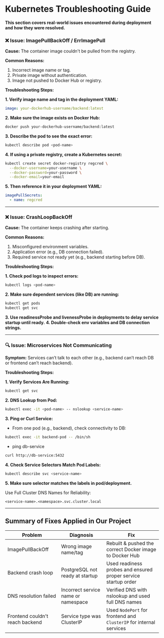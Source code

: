 # Kubernetes Troubleshooting Guide

**This section covers real-world issues encountered during deployment and how they were resolved.**

### ❌ Issue: ImagePullBackOff / ErrImagePull

**Cause:**
The container image couldn't be pulled from the registry.

**Common Reasons:**
1. Incorrect image name or tag.
2. Private image without authentication.
3. Image not pushed to Docker Hub or registry.

**Troubleshooting Steps:**

**1. Verify image name and tag in the deployment YAML:**

```yaml
image: your-dockerhub-username/backend:latest
```

**2. Make sure the image exists on Docker Hub:**

```bash
docker push your-dockerhub-username/backend:latest
```

**3. Describe the pod to see the exact error:**

```bash
kubectl describe pod <pod-name>
```

**4. If using a private registry, create a Kubernetes secret:**

```bash
kubectl create secret docker-registry regcred \
  --docker-username=your-username \
  --docker-password=your-password \
  --docker-email=your-email
```

**5. Then reference it in your deployment YAML:**

```yaml
imagePullSecrets:
  - name: regcred
```

---

### ❌ Issue: CrashLoopBackOff

**Cause:**
The container keeps crashing after starting.

**Common Reasons:**

1. Misconfigured environment variables.
2. Application error (e.g., DB connection failed).
3. Required service not ready yet (e.g., backend starting before DB).

**Troubleshooting Steps:**

**1. Check pod logs to inspect errors:**

```bash
kubectl logs <pod-name>
```

**2. Make sure dependent services (like DB) are running:**

```bash
kubectl get pods
kubectl get svc
```

**3. Use readinessProbe and livenessProbe in deployments to delay service startup until ready.**
**4. Double-check env variables and DB connection strings.**

---

### 🔍 Issue: Microservices Not Communicating

**Symptom:**
Services can’t talk to each other (e.g., backend can’t reach DB or frontend can’t reach backend).

**Troubleshooting Steps:**

**1. Verify Services Are Running:**

```bash
kubectl get svc
```

**2. DNS Lookup from Pod:**

```bash
kubectl exec -it <pod-name> -- nslookup <service-name>
```

**3. Ping or Curl Service:**

- From one pod (e.g., backend), check connectivity to DB:

```bash
kubectl exec -it backend-pod -- /bin/sh
```
- ping db-service

```bash
curl http://db-service:5432
```
**4. Check Service Selectors Match Pod Labels:**

```bash
kubectl describe svc <service-name>
```

**5. Make sure selector matches the labels in pod/deployment.**

Use Full Cluster DNS Names for Reliability:

```pgsql
<service-name>.<namespace>.svc.cluster.local
```
---

## Summary of Fixes Applied in Our Project

| **Problem**                  | **Diagnosis**                           | **Fix**                                                                 |
|-----------------------------|------------------------------------------|-------------------------------------------------------------------------|
|   ImagePullBackOff          | Wrong image name/tag                     | Rebuilt & pushed the correct Docker image to Docker Hub                |
| Backend crash loop          | PostgreSQL not ready at startup          | Used readiness probes and ensured proper service startup order         |
| DNS resolution failed       | Incorrect service name or namespace      | Verified DNS with  nslookup  and used full DNS names                   |
| Frontend couldn't reach backend | Service type was ClusterIP             | Used `NodePort` for frontend and `ClusterIP` for internal services     |


